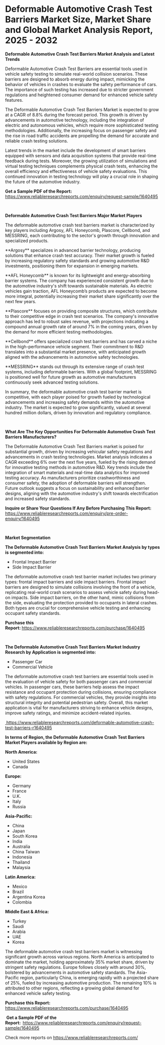 <p><h1>Deformable Automotive Crash Test Barriers Market Size, Market Share and Global Market Analysis Report, 2025 - 2032</h1></p><p><strong>Deformable Automotive Crash Test Barriers Market Analysis and Latest Trends</strong></p>
<p><p>Deformable Automotive Crash Test Barriers are essential tools used in vehicle safety testing to simulate real-world collision scenarios. These barriers are designed to absorb energy during impact, mimicking the behavior of vehicles in crashes to evaluate the safety performance of cars. The importance of such testing has increased due to stricter government regulations and heightened consumer demand for enhanced vehicle safety features.</p><p>The Deformable Automotive Crash Test Barriers Market is expected to grow at a CAGR of 8.8% during the forecast period. This growth is driven by advancements in automotive technology, including the integration of electric and autonomous vehicles, which require more sophisticated testing methodologies. Additionally, the increasing focus on passenger safety and the rise in road traffic accidents are propelling the demand for accurate and reliable crash testing solutions.</p><p>Latest trends in the market include the development of smart barriers equipped with sensors and data acquisition systems that provide real-time feedback during tests. Moreover, the growing utilization of simulations and virtual testing techniques complements physical crash tests, enhancing the overall efficiency and effectiveness of vehicle safety evaluations. This continued innovation in testing technology will play a crucial role in shaping the future of the automotive industry.</p></p>
<p><strong>Get a Sample PDF of the Report:&nbsp;</strong> <a href="https://www.reliableresearchreports.com/enquiry/request-sample/1640495?utm_campaign=3190&utm_medium=2&utm_source=Github&utm_content=ia&utm_term=11042025&utm_id=deformable-automotive-crash-test-barriers">https://www.reliableresearchreports.com/enquiry/request-sample/1640495</a></p>
<p>&nbsp;</p>
<p><strong>Deformable Automotive Crash Test Barriers Major Market Players</strong></p>
<p><p>The deformable automotive crash test barriers market is characterized by key players including Argosy, AFL Honeycomb, Plascore, Cellbond, and MESSRING, each contributing to the sector's growth through innovation and specialized products. </p><p>**Argosy** specializes in advanced barrier technology, producing solutions that enhance crash test accuracy. Their market growth is fueled by increasing regulatory safety standards and growing automotive R&D investments, positioning them for expansion in emerging markets.</p><p>**AFL Honeycomb** is known for its lightweight and energy-absorbing barrier systems. The company has experienced consistent growth due to the automotive industry's shift towards sustainable materials. As electric vehicles gain traction, AFL Honeycomb’s products are expected to become more integral, potentially increasing their market share significantly over the next few years.</p><p>**Plascore** focuses on providing composite structures, which contribute to their competitive edge in crash test scenarios. The company's innovative approach has led to robust sales revenue, with projections indicating a compound annual growth rate of around 7% in the coming years, driven by the demand for more efficient testing methodologies.</p><p>**Cellbond** offers specialized crash test barriers and has carved a niche in the high-performance vehicle segment. Their commitment to R&D translates into a substantial market presence, with anticipated growth aligned with the advancements in automotive safety technologies.</p><p>**MESSRING** stands out through its extensive range of crash test systems, including deformable barriers. With a global footprint, MESSRING is positioned well for future growth as automotive manufacturers continuously seek advanced testing solutions. </p><p>In summary, the deformable automotive crash test barrier market is competitive, with each player poised for growth fueled by technological advancements and increasing safety demands within the automotive industry. The market is expected to grow significantly, valued at several hundred million dollars, driven by innovation and regulatory compliance.</p></p>
<p>&nbsp;</p>
<p><strong>What Are The Key Opportunities For Deformable Automotive Crash Test Barriers Manufacturers?</strong></p>
<p><p>The Deformable Automotive Crash Test Barriers market is poised for substantial growth, driven by increasing vehicular safety regulations and advancements in crash testing technologies. Market analysis indicates a CAGR exceeding 6% over the next five years, fueled by the rising demand for innovative testing methods in automotive R&D. Key trends include the integration of smart materials and real-time data analytics for improved testing accuracy. As manufacturers prioritize crashworthiness and consumer safety, the adoption of deformable barriers will strengthen. Future outlook suggests a focus on sustainability and enhanced barrier designs, aligning with the automotive industry's shift towards electrification and increased safety standards.</p></p>
<p><strong>Inquire or Share Your Questions If Any Before Purchasing This Report:</strong> <a href="https://www.reliableresearchreports.com/enquiry/pre-order-enquiry/1640495?utm_campaign=3190&utm_medium=2&utm_source=Github&utm_content=ia&utm_term=11042025&utm_id=deformable-automotive-crash-test-barriers">https://www.reliableresearchreports.com/enquiry/pre-order-enquiry/1640495</a></p>
<p>&nbsp;</p>
<p><strong>Market Segmentation</strong></p>
<p><strong>The Deformable Automotive Crash Test Barriers Market Analysis by types is segmented into:</strong></p>
<p><ul><li>Frontal Impact Barrier</li><li>Side Impact Barrier</li></ul></p>
<p><p>The deformable automotive crash test barrier market includes two primary types: frontal impact barriers and side impact barriers. Frontal impact barriers are designed to simulate collisions involving the front of a vehicle, replicating real-world crash scenarios to assess vehicle safety during head-on impacts. Side impact barriers, on the other hand, mimic collisions from the side, evaluating the protection provided to occupants in lateral crashes. Both types are crucial for comprehensive vehicle testing and enhancing occupant safety standards.</p></p>
<p><strong>Purchase this Report:&nbsp;</strong><a href="https://www.reliableresearchreports.com/purchase/1640495?utm_campaign=3190&utm_medium=2&utm_source=Github&utm_content=ia&utm_term=11042025&utm_id=deformable-automotive-crash-test-barriers">https://www.reliableresearchreports.com/purchase/1640495</a></p>
<p>&nbsp;</p>
<p><strong>The Deformable Automotive Crash Test Barriers Market Industry Research by Application is segmented into:</strong></p>
<p><ul><li>Passenger Car</li><li>Commercial Vehicle</li></ul></p>
<p><p>The deformable automotive crash test barriers are essential tools used in the evaluation of vehicle safety for both passenger cars and commercial vehicles. In passenger cars, these barriers help assess the impact resistance and occupant protection during collisions, ensuring compliance with safety regulations. For commercial vehicles, they provide insights into structural integrity and potential pedestrian safety. Overall, this market application is vital for manufacturers striving to enhance vehicle designs, improve safety ratings, and minimize accident-related injuries.</p></p>
<p><a href="https://www.reliableresearchreports.com/deformable-automotive-crash-test-barriers-r1640495?utm_campaign=3190&utm_medium=2&utm_source=Github&utm_content=ia&utm_term=11042025&utm_id=deformable-automotive-crash-test-barriers">&nbsp;https://www.reliableresearchreports.com/deformable-automotive-crash-test-barriers-r1640495</a></p>
<p><strong>In terms of Region, the Deformable Automotive Crash Test Barriers Market Players available by Region are:</strong></p>
<p>
    <p> <strong> North America: </strong>
        <ul>
            <li>United States</li>
            <li>Canada</li>
        </ul>
        </p> 
    <p> <strong> Europe: </strong>
        <ul>
            <li>Germany</li>
            <li>France</li>
            <li>U.K.</li>
            <li>Italy</li>
            <li>Russia</li>
        </ul>
        </p> 
    <p> <strong> Asia-Pacific: </strong>
        <ul>
            <li>China</li>
            <li>Japan</li>
            <li>South Korea</li>
            <li>India</li>
            <li>Australia</li>
            <li>China Taiwan</li>
            <li>Indonesia</li>
            <li>Thailand</li>
            <li>Malaysia</li>
        </ul>
        </p> 
    <p> <strong> Latin America: </strong>
        <ul>
            <li>Mexico</li>
            <li>Brazil</li>
            <li>Argentina Korea</li>
            <li>Colombia</li>
        </ul>
        </p> 
    <p> <strong> Middle East & Africa: </strong>
        <ul>
            <li>Turkey</li>
            <li>Saudi</li>
            <li>Arabia</li>
            <li>UAE</li>
            <li>Korea</li>
        </ul>
    </p>
    </p>
<p><p>The deformable automotive crash test barriers market is witnessing significant growth across various regions. North America is anticipated to dominate the market, holding approximately 35% market share, driven by stringent safety regulations. Europe follows closely with around 30%, bolstered by advancements in automotive safety standards. The Asia-Pacific region, particularly China, is emerging rapidly with a projected share of 25%, fueled by increasing automotive production. The remaining 10% is attributed to other regions, reflecting a growing global demand for enhanced vehicle safety testing.</p></p>
<p><strong>Purchase this Report: </strong><a href="https://www.reliableresearchreports.com/purchase/1640495?utm_campaign=3190&utm_medium=2&utm_source=Github&utm_content=ia&utm_term=11042025&utm_id=deformable-automotive-crash-test-barriers">https://www.reliableresearchreports.com/purchase/1640495</a></p>
<p>&nbsp;<strong>Get a Sample PDF of the Report:&nbsp;&nbsp;</strong><a href="https://www.reliableresearchreports.com/enquiry/request-sample/1640495?utm_campaign=3190&utm_medium=2&utm_source=Github&utm_content=ia&utm_term=11042025&utm_id=deformable-automotive-crash-test-barriers">https://www.reliableresearchreports.com/enquiry/request-sample/1640495</a></p>
<p><strong></strong></p>
<p>Check more reports on <a href="https://www.reliableresearchreports.com/?utm_campaign=3190&utm_medium=2&utm_source=Github&utm_content=ia&utm_term=11042025&utm_id=deformable-automotive-crash-test-barriers">https://www.reliableresearchreports.com/</a></p>